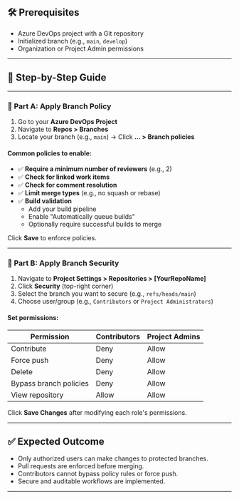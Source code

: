 
## 🛠️ Prerequisites

- Azure DevOps project with a Git repository
- Initialized branch (e.g., `main`, `develop`)
- Organization or Project Admin permissions

---

## 🧭 Step-by-Step Guide

---

### 🔹 Part A: Apply Branch Policy

1. Go to your **Azure DevOps Project**
2. Navigate to **Repos > Branches**
3. Locate your branch (e.g., `main`) → Click **... > Branch policies**

#### Common policies to enable:
- ✅ **Require a minimum number of reviewers** (e.g., 2)
- ✅ **Check for linked work items**
- ✅ **Check for comment resolution**
- ✅ **Limit merge types** (e.g., no squash or rebase)
- ✅ **Build validation**  
   - Add your build pipeline
   - Enable "Automatically queue builds"
   - Optionally require successful builds to merge

Click **Save** to enforce policies.

---

### 🔹 Part B: Apply Branch Security

1. Navigate to **Project Settings > Repositories > [YourRepoName]**
2. Click **Security** (top-right corner)
3. Select the branch you want to secure (e.g., `refs/heads/main`)
4. Choose user/group (e.g., `Contributors` or `Project Administrators`)

#### Set permissions:

| Permission                      | Contributors | Project Admins |
|-------------------------------|--------------|----------------|
| Contribute                     | Deny         | Allow          |
| Force push                    | Deny         | Allow          |
| Delete                        | Deny         | Allow          |
| Bypass branch policies        | Deny         | Allow          |
| View repository               | Allow        | Allow          |

Click **Save Changes** after modifying each role's permissions.

---

## ✅ Expected Outcome

- Only authorized users can make changes to protected branches.
- Pull requests are enforced before merging.
- Contributors cannot bypass policy rules or force push.
- Secure and auditable workflows are implemented.

---
